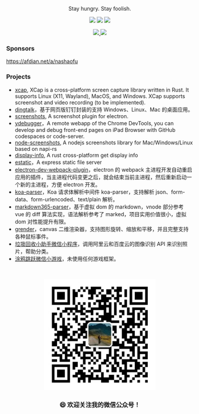 <div align="center">
  <p>Stay hungry. Stay foolish.</p>
  <p>
    <img src="https://img.shields.io/github/followers/nashaofu" />
    <img src="https://img.shields.io/github/stars/nashaofu" />
    <img src="https://visitor-badge.laobi.icu/badge?page_id=nashaofu.nashaofu.README.md" />
  </p>
  <p>
    <a href="https://github.com/anuraghazra/github-readme-stats">
      <img
        width="49%"
        src="https://github-readme-stats.vercel.app/api?username=nashaofu&theme=shades-of-purple&show_icons=true&hide_border=true"
      />
    </a>
    <a href="https://git.io/streak-stats">
      <img
        width="49%"
        src="https://github-readme-streak-stats.herokuapp.com?user=nashaofu&theme=shades-of-purple&hide_border=true"
      />
    </a>
  </p>
</div>

<!--
**nashaofu/nashaofu** is a ✨ _special_ ✨ repository because its `README.md` (this file) appears on your GitHub profile.

Here are some ideas to get you started:

- 🔭 I’m currently working on ...
- 🌱 I’m currently learning ...
- 👯 I’m looking to collaborate on ...
- 🤔 I’m looking for help with ...
- 💬 Ask me about ...
- 📫 How to reach me: ...
- 😄 Pronouns: ...
- ⚡ Fun fact: ...
-->

### Sponsors

https://afdian.net/a/nashaofu

### Projects

-   [xcap](https://github.com/nashaofu/xcap), XCap is a cross-platform screen capture library written in Rust. It supports Linux (X11, Wayland), MacOS, and Windows. XCap supports screenshot and video recording (to be implemented).
-   [dingtalk](https://github.com/nashaofu/dingtalk)，基于网页版钉钉封装的支持 Windows、Linux、Mac 的桌面应用。
-   [screenshots](https://github.com/nashaofu/screenshots), A screenshot plugin for electron.
-   [ydebugger](https://github.com/nashaofu/ydebugger)，A remote webapp of the Chrome DevTools, you can develop and debug front-end pages on iPad Browser with GitHub codespaces or code-server.
-   [node-screenshots](https://github.com/nashaofu/node-screenshots), A nodejs screenshots library for Mac/Windows/Linux based on napi-rs
-   [display-info](https://github.com/nashaofu/display-info), A rust cross-platform get display info
-   [estatic](https://github.com/nashaofu/estatic)，A express static file server
-   [electron-dev-webpack-plugin](https://github.com/nashaofu/electron-dev-webpack-plugin)，electron 的 webpack 主进程开发自动重启应用的插件，当主进程代码变更之后，就会结束当前主进程，然后重新启动一个新的主进程，方便 electron 开发。
-   [koa-parser](https://github.com/nashaofu/koa-parser)，Koa 请求体解析中间件 koa-parser，支持解析 json、form-data、form-urlencoded、text/plain 解析。
-   [markdown365-parser](https://nashaofu.github.io/markdown365-parser/)，基于虚拟 dom 的 markdown，vnode 部分参考 vue 的 diff 算法实现，语法解析参考了 marked，项目实用价值很小，虚拟 dom 对性能提升有限。
-   [grender](https://github.com/nashaofu/grender)，canvas 二维渲染器，支持图形旋转、缩放和平移，并且完整支持各种鼠标事件。
-   [垃圾回收小助手微信小程序](https://github.com/nashaofu/garbage-collector)，调用阿里云和百度云的图像识别 API 来识别照片，帮助分类。
-   [涂鸦跳跃微信小游戏](https://github.com/nashaofu/space-jump)，未使用任何游戏框架。

<div align="center">
  <br />
  <p>
    <img src="mp-qrcode.jpg" width="300" />
  </p>
  <h3>😄 欢迎关注我的微信公众号！</h3>
</div>
